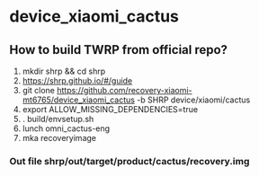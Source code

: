 # device_xiaomi_cactus
## How to build TWRP from official repo?
1) mkdir shrp && cd shrp
2) https://shrp.github.io/#/guide
3) git clone https://github.com/recovery-xiaomi-mt6765/device_xiaomi_cactus -b SHRP device/xiaomi/cactus
4) export ALLOW_MISSING_DEPENDENCIES=true
5) . build/envsetup.sh
6) lunch omni_cactus-eng
7) mka recoveryimage
### Out file shrp/out/target/product/cactus/recovery.img
